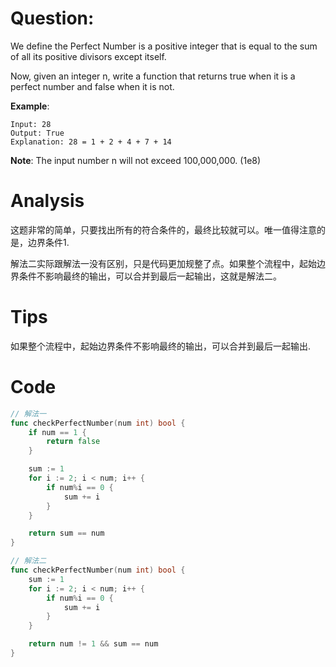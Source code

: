 # Question:

We define the Perfect Number is a positive integer that is equal to the sum of all its positive divisors except itself.

Now, given an integer n, write a function that returns true when it is a perfect number and false when it is not.

**Example**:
```
Input: 28
Output: True
Explanation: 28 = 1 + 2 + 4 + 7 + 14
```

**Note**:
The input number n will not exceed 100,000,000. (1e8)

# Analysis

这题非常的简单，只要找出所有的符合条件的，最终比较就可以。唯一值得注意的是，边界条件1.

解法二实际跟解法一没有区别，只是代码更加规整了点。如果整个流程中，起始边界条件不影响最终的输出，可以合并到最后一起输出，这就是解法二。

# Tips

如果整个流程中，起始边界条件不影响最终的输出，可以合并到最后一起输出.

# Code
```go
// 解法一
func checkPerfectNumber(num int) bool {
	if num == 1 {
		return false
	}

	sum := 1
	for i := 2; i < num; i++ {
		if num%i == 0 {
			sum += i
		}
	}

	return sum == num
}
```

```go
// 解法二
func checkPerfectNumber(num int) bool {
	sum := 1
	for i := 2; i < num; i++ {
		if num%i == 0 {
			sum += i
		}
	}

	return num != 1 && sum == num
}
```
